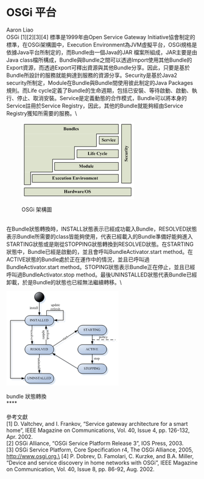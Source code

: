 # OSGi 平台

Aaron Liao\
OSGi \[1]\[2]\[3]\[4] 標準是1999年由Open Service Gateway Initiative協會制定的標準，在OSGi架構圖中，Execution Environment為JVM虛擬平台，OSGi規格是依據Java平台所制定的，而Bundle由一個Java的JAR 檔案所組成，JAR主要是由Java class檔所構成，Bundle與Bundle之間可以透過Import使用其他Bundle的Export資源，而透過Export可釋出資源與其他Bundle分享。因此，只要是基於Bundle所設計的服務就能夠達到服務的資源分享。Security是基於Java2 security所制定，Module在Bundle與Bundle間使用彼此制定的Java Packages規則。而Life cycle定義了Bundle的生命週期，包括已安裝、等待啟動、啟動、執行、停止、取消安裝。Service是定義動態的合作模式，Bundle可以將本身的Service註冊於Service Registry，因此，其他的Bundle就能夠經由Service Registry獲知所需要的服務。\


<figure><img src="../.gitbook/assets/image (5) (1).png" alt=""><figcaption><p>OSGi 架構圖 </p></figcaption></figure>

\
在Bundle狀態轉換時，INSTALL狀態表示已經成功載入Bundle，RESOLVED狀態表示Bundle所需要的class皆能夠使用，代表已經載入的Bundle準備好能夠進入STARTING狀態或是剛從STOPPING狀態轉換到RESOLVED狀態。在STARTING狀態中，Bundle已經是啟動的，並且會呼叫BundleActivator.start method。在ACTIVE狀態的Bundle處於正在運作中的情況，並且已呼叫過BundleActivator.start method。STOPING狀態表示Bundle正在停止，並且已經呼叫過BundleActivator.stop method。最後UNINSTALLED狀態代表Bundle已經卸載，於是Bundle的狀態也已經無法繼續轉移。\


![](<../.gitbook/assets/image (6).png>)

bundle 狀態轉換\
&#x20;**** \
\
參考文獻\
\[1] D. Valtchev, and I. Frankov, “Service gateway architecture for a smart home”, IEEE Magazine on Communications, Vol. 40, Issue 4, pp. 126-132, Apr. 2002.\
\[2] OSGi Alliance, “OSGi Service Platform Release 3”, IOS Press, 2003.\
\[3] OSGi Service Platform, Core Specification r4, The OSGi Alliance, 2005, http://www.osgi.org.\
\[4] P. Dobrev, D. Famolari, C. Kurzke, and B.A. Miller, “Device and service discovery in home networks with OSGi”, IEEE Magazine on Communication, Vol. 40, Issue 8, pp. 86-92, Aug. 2002.
